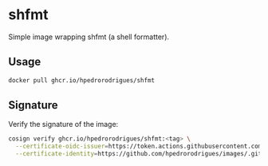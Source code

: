 # shfmt

Simple image wrapping shfmt (a shell formatter).

## Usage

```bash
docker pull ghcr.io/hpedrorodrigues/shfmt
```

## Signature

Verify the signature of the image:

```bash
cosign verify ghcr.io/hpedrorodrigues/shfmt:<tag> \
  --certificate-oidc-issuer=https://token.actions.githubusercontent.com \
  --certificate-identity=https://github.com/hpedrorodrigues/images/.github/workflows/shared_publish.yml@refs/heads/main
```
